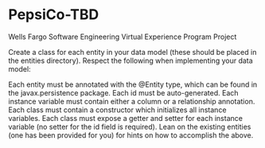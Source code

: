 # PepsiCo-TBD
Wells Fargo Software Engineering Virtual Experience Program Project

Create a class for each entity in your data model (these should be placed in the entities directory). Respect the following when implementing your data model:

Each entity must be annotated with the @Entity type, which can be found in the javax.persistence package.
Each id must be auto-generated.
Each instance variable must contain either a column or a relationship annotation.
Each class must contain a constructor which initializes all instance variables.
Each class must expose a getter and setter for each instance variable (no setter for the id field is required).
Lean on the existing entities (one has been provided for you) for hints on how to accomplish the above.
